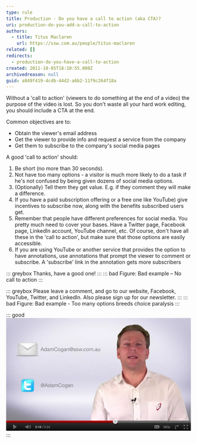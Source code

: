 ```yaml
---
type: rule
title: Production - Do you have a call to action (aka CTA)?
uri: production-do-you-add-a-call-to-action
authors:
  - title: Titus Maclaren
    url: https://ssw.com.au/people/titus-maclaren
related: []
redirects:
  - production-do-you-have-a-call-to-action
created: 2011-10-05T18:10:55.000Z
archivedreason: null
guid: a849f419-4cdb-44d2-a6b2-11f9c264f18a
---
```

Without a 'call to action' (viewers to do something at the end of a video) the purpose of the video is lost. So you don't waste all your hard work editing, you should include a CTA at the end.

Common objectives are to:

* Obtain the viewer's email address
* Get the viewer to provide info and request a service from the company
* Get them to subscribe to the company's social media pages

<!--endintro-->

A good 'call to action' should:

1. Be short (no more than 30 seconds).
2. Not have too many options - a visitor is much more likely to do a task if he's not confused by being given dozens of social media options.
3. (Optionally) Tell them they get value. E.g. if they comment they will make a difference.
4. If you have a paid subscription offering or a free one like YouTube) give incentives to subscribe now, along with the benefits subscribed users get.
5. Remember that people have different preferences for social media. You pretty much need to cover your bases. Have a Twitter page, Facebook page, LinkedIn account, YouTube channel, etc. Of course, don't have all these in the 'call to action', but make sure that those options are easily accessible.
6. If you are using YouTube or another service that provides the option to have annotations, use annotations that prompt the viewer to comment or subscribe. A 'subscribe' link in the annotation gets more subscribers

::: greybox
Thanks, have a good one!
:::
::: bad
Figure: Bad example – No call to action
:::

::: greybox
Please leave a comment, and go to our website, Facebook, YouTube, Twitter, and LinkedIn. Also please sign up for our newsletter.
:::
::: bad
Figure: Bad example - Too many options breeds choice paralysis
:::

::: good
![Figure: Good example (watch on YouTube) - Very clear 'call to action' that asks for an email address. Only asks for one thing at a time and uses zooming effects. In addition, gives a Twitter option to engage and uses live-action](Call-to-Action-Screenshot.jpg)
:::
